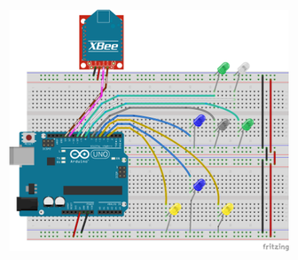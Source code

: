 ![alt tag](https://raw.githubusercontent.com/heldersepu/hs-arduino/master/EasyLights/EasyLights.png)

